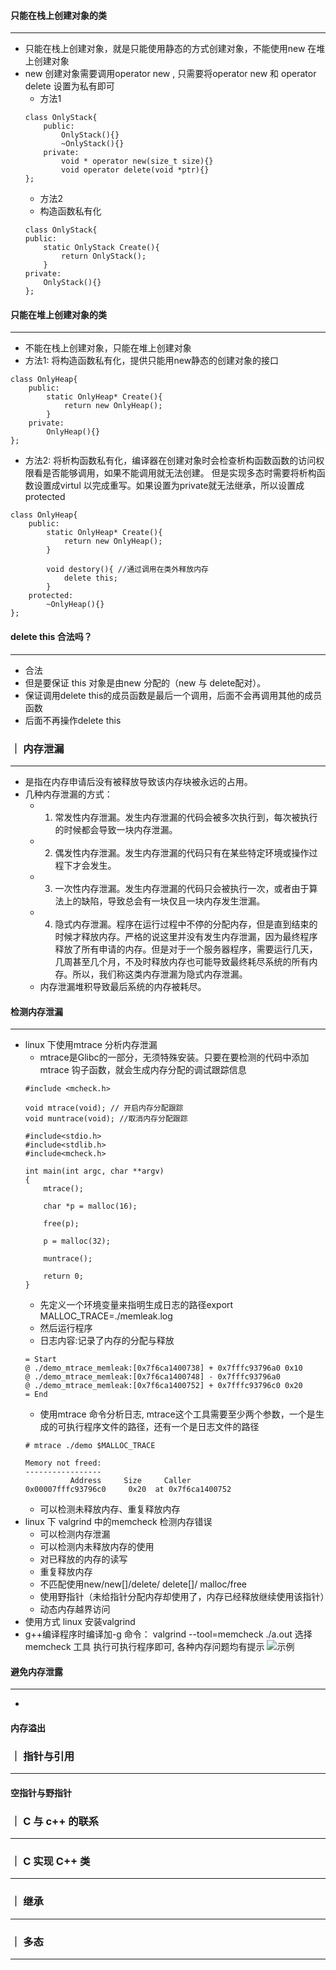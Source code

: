 ####  只能在栈上创建对象的类
---
- 只能在栈上创建对象，就是只能使用静态的方式创建对象，不能使用new 在堆上创建对象
- new 创建对象需要调用operator new , 只需要将operator new  和 operator delete 设置为私有即可 
    - 方法1
    ```
    class OnlyStack{
        public:
            OnlyStack(){}
            ~OnlyStack(){}
        private: 
            void * operator new(size_t size){}
            void operator delete(void *ptr){}
    };
    ```
    - 方法2
    - 构造函数私有化
    ```
    class OnlyStack{
    public:
        static OnlyStack Create(){
            return OnlyStack();
        }
    private:
        OnlyStack(){}
    };
    ```
####  只能在堆上创建对象的类
---
- 不能在栈上创建对象，只能在堆上创建对象
- 方法1: 将构造函数私有化，提供只能用new静态的创建对象的接口
```
class OnlyHeap{
    public:
        static OnlyHeap* Create(){
            return new OnlyHeap();
        }
    private:
        OnlyHeap(){}
};
```
- 方法2: 将析构函数私有化，编译器在创建对象时会检查析构函数函数的访问权限看是否能够调用，如果不能调用就无法创建。 但是实现多态时需要将析构函数设置成virtul 以完成重写。如果设置为private就无法继承，所以设置成protected 
```
class OnlyHeap{
    public:
        static OnlyHeap* Create(){
            return new OnlyHeap();
        }

        void destory(){ //通过调用在类外释放内存
            delete this;
        }
    protected:
        ~OnlyHeap(){}
};
```

#### delete this 合法吗？
---
- 合法
- 但是要保证 this 对象是由new 分配的（new 与 delete配对）。
- 保证调用delete this的成员函数是最后一个调用，后面不会再调用其他的成员函数
- 后面不再操作delete this

### ｜ 内存泄漏
---
- 是指在内存申请后没有被释放导致该内存块被永远的占用。
- 几种内存泄漏的方式：
    - 1. 常发性内存泄漏。发生内存泄漏的代码会被多次执行到，每次被执行的时候都会导致一块内存泄漏。
    - 2. 偶发性内存泄漏。发生内存泄漏的代码只有在某些特定环境或操作过程下才会发生。
    - 3. 一次性内存泄漏。发生内存泄漏的代码只会被执行一次，或者由于算法上的缺陷，导致总会有一块仅且一块内存发生泄漏。
    - 4. 隐式内存泄漏。程序在运行过程中不停的分配内存，但是直到结束的时候才释放内存。严格的说这里并没有发生内存泄漏，因为最终程序释放了所有申请的内存。但是对于一个服务器程序，需要运行几天，几周甚至几个月，不及时释放内存也可能导致最终耗尽系统的所有内存。所以，我们称这类内存泄漏为隐式内存泄漏。
    - 内存泄漏堆积导致最后系统的内存被耗尽。

#### 检测内存泄漏
---
- linux 下使用mtrace 分析内存泄漏
    - mtrace是Glibc的一部分，无须特殊安装。只要在要检测的代码中添加mtrace 钩子函数，就会生成内存分配的调试跟踪信息
    ```
    #include <mcheck.h>

    void mtrace(void); // 开启内存分配跟踪
    void muntrace(void); //取消内存分配跟踪

    #include<stdio.h>
    #include<stdlib.h>
    #include<mcheck.h>

    int main(int argc, char **argv)
    {
        mtrace();

        char *p = malloc(16);

        free(p);

        p = malloc(32);

        muntrace();

        return 0;
    }
    ``` 
    - 先定义一个环境变量来指明生成日志的路径export MALLOC_TRACE=./memleak.log
    - 然后运行程序
    - 日志内容:记录了内存的分配与释放
    ```
    = Start
    @ ./demo_mtrace_memleak:[0x7f6ca1400738] + 0x7fffc93796a0 0x10
    @ ./demo_mtrace_memleak:[0x7f6ca1400748] - 0x7fffc93796a0
    @ ./demo_mtrace_memleak:[0x7f6ca1400752] + 0x7fffc93796c0 0x20
    = End
    ```
    - 使用mtrace 命令分析日志, mtrace这个工具需要至少两个参数，一个是生成的可执行程序文件的路径，还有一个是日志文件的路径
    ```
    # mtrace ./demo $MALLOC_TRACE

    Memory not freed:   
    -----------------
              Address     Size     Caller
    0x00007fffc93796c0     0x20  at 0x7f6ca1400752
    ```
    - 可以检测未释放内存、重复释放内存
- linux 下 valgrind 中的memcheck 检测内存错误
    - 可以检测内存泄漏
    - 可以检测内未释放内存的使用
    - 对已释放的内存的读写
    - 重复释放内存
    - 不匹配使用new/new[]/delete/ delete[]/ malloc/free
    - 使用野指针（未给指针分配内存却使用了，内存已经释放继续使用该指针）
    - 动态内存越界访问
- 使用方式 linux 安装valgrind
- g++编译程序时编译加-g  命令： valgrind --tool=memcheck ./a.out  选择memcheck 工具 执行可执行程序即可, 各种内存问题均有提示
![示例](https://user-images.githubusercontent.com/38885360/120576595-a128c500-c455-11eb-8876-23754675303c.png)

#### 避免内存泄露
---
- 

#### 内存溢出

### ｜ 指针与引用
---
#### 空指针与野指针

### ｜ C 与 c++ 的联系
--- 

### ｜ C 实现 C++ 类
--- 

### ｜ 继承
--- 

### ｜ 多态
--- 
